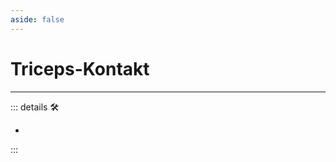 ```yaml
---
aside: false
---
```

# Triceps-Kontakt

---

<!-- =================================================== -->
<!-- =================================================== -->
<!-- =================================================== -->
<!-- =================================================== -->
<!-- =================================================== -->
::: details 🛠

-

:::
